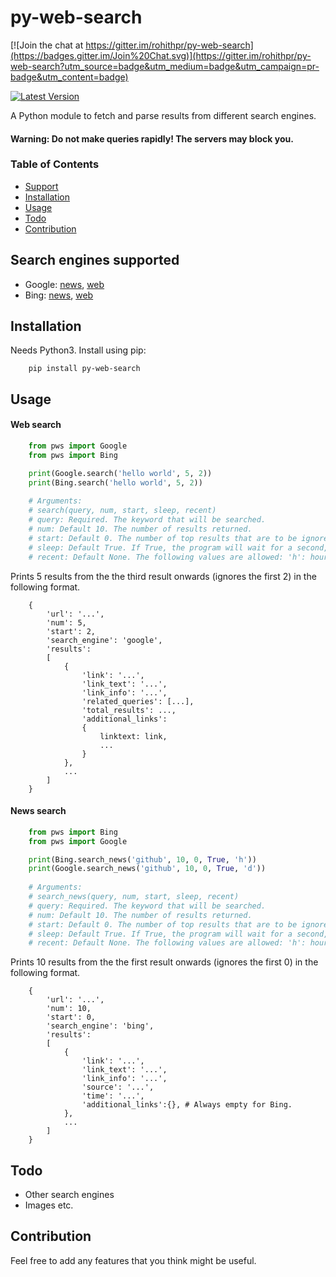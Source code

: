 # py-web-search

[![Join the chat at https://gitter.im/rohithpr/py-web-search](https://badges.gitter.im/Join%20Chat.svg)](https://gitter.im/rohithpr/py-web-search?utm_source=badge&utm_medium=badge&utm_campaign=pr-badge&utm_content=badge)

[![Latest Version](https://pypip.in/version/py-web-search/badge.svg)](https://pypi.python.org/pypi/py-web-search/)

A Python module to fetch and parse results from different search engines.

#### Warning: Do not make queries rapidly! The servers may block you.

### Table of Contents

* [Support](#search-engines-supported)
* [Installation](#installation)
* [Usage](#usage)
* [Todo](#todo)
* [Contribution](#contribution)

## Search engines supported

* Google: [news](#news-search), [web](#web-search)
* Bing: [news](#news-search), [web](#web-search)

## Installation

Needs Python3.
Install using pip:
```
    pip install py-web-search
```

## Usage

#### Web search
```python
    from pws import Google
    from pws import Bing

    print(Google.search('hello world', 5, 2))
    print(Bing.search('hello world', 5, 2))
    
    # Arguments:
    # search(query, num, start, sleep, recent)
    # query: Required. The keyword that will be searched.
    # num: Default 10. The number of results returned.
    # start: Default 0. The number of top results that are to be ignored.
    # sleep: Default True. If True, the program will wait for a second, when applicable, to avoid overwhelming the servers.
    # recent: Default None. The following values are allowed: 'h': hour, 'd': day, 'w': week, 'm': month and 'y': year.(Buggy)
```
Prints 5 results from the the third result onwards (ignores the first 2) in the following format.

```
    {
        'url': '...',
        'num': 5,
        'start': 2,
        'search_engine': 'google',
        'results':
        [
            {
                'link': '...',
                'link_text': '...',
                'link_info': '...',
                'related_queries': [...],
                'total_results': ...,
                'additional_links':
                {
                    linktext: link,
                    ...
                }
        	},
        	...
        ]
    }
```

#### News search
```python
    from pws import Bing
    from pws import Google

    print(Bing.search_news('github', 10, 0, True, 'h'))
    print(Google.search_news('github', 10, 0, True, 'd'))
    
    # Arguments:
    # search_news(query, num, start, sleep, recent)
    # query: Required. The keyword that will be searched.
    # num: Default 10. The number of results returned.
    # start: Default 0. The number of top results that are to be ignored.
    # sleep: Default True. If True, the program will wait for a second, when applicable, to avoid overwhelming the servers.
    # recent: Default None. The following values are allowed: 'h': hour, 'd': day, 'w': week, 'm': month and 'y': year.(Buggy)
```
Prints 10 results from the the first result onwards (ignores the first 0) in the following format.

```
    {
        'url': '...',
        'num': 10,
        'start': 0,
        'search_engine': 'bing',
        'results':
        [
            {
                'link': '...',
                'link_text': '...',
                'link_info': '...',
                'source': '...',
                'time': '...',
                'additional_links':{}, # Always empty for Bing.
            },
            ...
        ]
    }
```

## Todo

* Other search engines
* Images etc.

## Contribution
Feel free to add any features that you think might be useful.